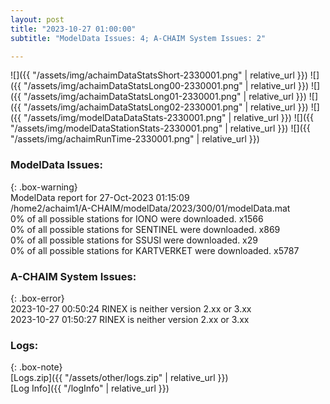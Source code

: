 ```yaml
---
layout: post
title: "2023-10-27 01:00:00"
subtitle: "ModelData Issues: 4; A-CHAIM System Issues: 2"

---
```


![]({{ "/assets/img/achaimDataStatsShort-2330001.png" | relative_url }})
![]({{ "/assets/img/achaimDataStatsLong00-2330001.png" | relative_url }})
![]({{ "/assets/img/achaimDataStatsLong01-2330001.png" | relative_url }})
![]({{ "/assets/img/achaimDataStatsLong02-2330001.png" | relative_url }})
![]({{ "/assets/img/modelDataDataStats-2330001.png" | relative_url }})
![]({{ "/assets/img/modelDataStationStats-2330001.png" | relative_url }})
![]({{ "/assets/img/achaimRunTime-2330001.png" | relative_url }})


### ModelData Issues:  
  
{: .box-warning}  
 ModelData report for 27-Oct-2023 01:15:09   
 /home2/achaim1/A-CHAIM/modelData/2023/300/01/modelData.mat   
 0% of all possible stations for IONO were downloaded. x1566   
 0% of all possible stations for SENTINEL were downloaded. x869   
 0% of all possible stations for SSUSI were downloaded. x29   
 0% of all possible stations for KARTVERKET were downloaded. x5787   
  
### A-CHAIM System Issues:  
  
{: .box-error}  
2023-10-27 00:50:24 RINEX is neither version 2.xx or 3.xx  
2023-10-27 01:50:27 RINEX is neither version 2.xx or 3.xx  

### Logs:  
  
{: .box-note}  
[Logs.zip]({{ "/assets/other/logs.zip" | relative_url }})  
[Log Info]({{ "/logInfo" | relative_url }})  
